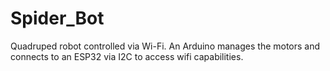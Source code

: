 # Spider_Bot
Quadruped robot controlled via Wi-Fi. An Arduino manages the motors and connects to an ESP32 via I2C to access wifi capabilities.
